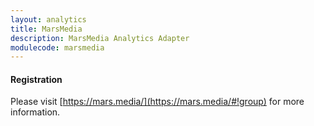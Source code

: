 ```yaml
---
layout: analytics
title: MarsMedia
description: MarsMedia Analytics Adapter
modulecode: marsmedia
---
```


#### Registration

Please visit [https://mars.media/](https://mars.media/#!group) for more information.
